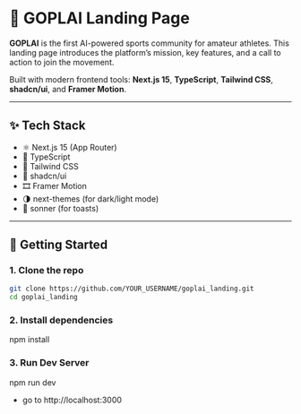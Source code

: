 # 🏀 GOPLAI Landing Page

**GOPLAI** is the first AI-powered sports community for amateur athletes. This landing page introduces the platform’s mission, key features, and a call to action to join the movement.

Built with modern frontend tools: **Next.js 15**, **TypeScript**, **Tailwind CSS**, **shadcn/ui**, and **Framer Motion**.

---

## ✨ Tech Stack

- ⚛️ Next.js 15 (App Router)
- 🧠 TypeScript
- 💨 Tailwind CSS
- 🎨 shadcn/ui
- 🎞️ Framer Motion
- 🌗 next-themes (for dark/light mode)
- 🍞 sonner (for toasts)

---

## 🚀 Getting Started

### 1. Clone the repo

```bash
git clone https://github.com/YOUR_USERNAME/goplai_landing.git
cd goplai_landing
```

### 2. Install dependencies

npm install

### 3. Run Dev Server

npm run dev

- go to http://localhost:3000
